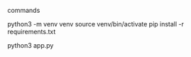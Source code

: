 commands

python3 -m venv venv
source venv/bin/activate
pip install -r requirements.txt

python3 app.py
